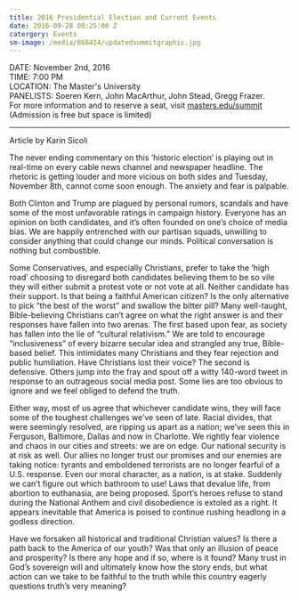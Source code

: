 ```yaml
---
title: 2016 Presidential Election and Current Events
date: 2016-09-28 00:25:00 Z
catergory: Events
sm-image: /media/868414/updatedsummitgraphic.jpg
---
```


DATE: November 2nd, 2016 \
TIME: 7:00 PM \
LOCATION: The Master's University \
PANELISTS: Soeren Kern, John MacArthur, John Stead, Gregg Frazer. \
For more information and to reserve a seat, visit [masters.edu/summit](http://www.masters.edu/summit) \
\(Admission is free but space is limited)

---

Article by Karin Sicoli

The never ending commentary on this ‘historic election’ is playing out in real-time on every cable news channel and newspaper headline. The rhetoric is getting louder and more vicious on both sides and Tuesday, November 8th, cannot come soon enough. The anxiety and fear is palpable.

Both Clinton and Trump are plagued by personal rumors, scandals and have some of the most unfavorable ratings in campaign history. Everyone has an opinion on both candidates, and it’s often founded on one’s choice of media bias. We are happily entrenched with our partisan squads, unwilling to consider anything that could change our minds. Political conversation is nothing but combustible.

Some Conservatives, and especially Christians, prefer to take the ‘high road’ choosing to disregard both candidates believing them to be so vile they will either submit a protest vote or not vote at all. Neither candidate has their support. Is that being a faithful American citizen? Is the only alternative to pick “the best of the worst” and swallow the bitter pill? Many well-taught, Bible-believing Christians can’t agree on what the right answer is and their responses have fallen into two arenas. The first based upon fear, as society has fallen into the lie of “cultural relativism.” We are told to encourage “inclusiveness” of every bizarre secular idea and strangled any true, Bible-based belief. This intimidates many Christians and they fear rejection and public humiliation. Have Christians lost their voice? The second is defensive. Others jump into the fray and spout off a witty 140-word tweet in response to an outrageous social media post. Some lies are too obvious to ignore and we feel obliged to defend the truth.

Either way, most of us agree that whichever candidate wins, they will face some of the toughest challenges we’ve seen of late. Racial divides, that were seemingly resolved, are ripping us apart as a nation; we’ve seen this in Ferguson, Baltimore, Dallas and now in Charlotte. We rightly fear violence and chaos in our cities and streets: we are on edge. Our national security is at risk as well. Our allies no longer trust our promises and our enemies are taking notice: tyrants and emboldened terrorists are no longer fearful of a U.S. response. Even our moral character, as a nation, is at stake. Suddenly we can’t figure out which bathroom to use! Laws that devalue life, from abortion to euthanasia, are being proposed. Sport’s heroes refuse to stand during the National Anthem and civil disobedience is extoled as a right. It appears inevitable that America is poised to continue rushing headlong in a godless direction.

Have we forsaken all historical and traditional Christian values? Is there a path back to the America of our youth? Was that only an illusion of peace and prosperity? Is there any hope and if so, where is it found? Many trust in God’s sovereign will and ultimately know how the story ends, but what action can we take to be faithful to the truth while this country eagerly questions truth’s very meaning?
